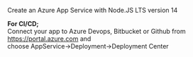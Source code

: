Create an Azure App Service with Node.JS LTS version 14

<b>For CI/CD;</b> <br/>
Connect your app to Azure Devops, Bitbucket or Github from https://portal.azure.com and <br/>
choose AppService->Deployment->Deployment Center
 
